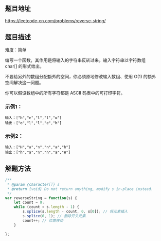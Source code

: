 ## 题目地址

https://leetcode-cn.com/problems/reverse-string/

## 题目描述

难度：简单

编写一个函数，其作用是将输入的字符串反转过来。输入字符串以字符数组 char[] 的形式给出。

不要给另外的数组分配额外的空间，你必须原地修改输入数组、使用 O(1) 的额外空间解决这一问题。

你可以假设数组中的所有字符都是 ASCII 码表中的可打印字符。

### 示例1：

```
输入：["h","e","l","l","o"]
输出：["o","l","l","e","h"]
```

### 示例2：

```
输入：["H","a","n","n","a","h"]
输出：["h","a","n","n","a","H"]
```

## 解题方法


```js
/**
 * @param {character[]} s
 * @return {void} Do not return anything, modify s in-place instead.
 */
var reverseString = function(s) {
    let count = 0;
    while (count < s.length - 1) {
        s.splice(s.length - count, 0, s[0]); // 将元素插入 
        s.splice(0, 1); // 删除开头元素
        count++; // 位置移动
    }
    
};
```

